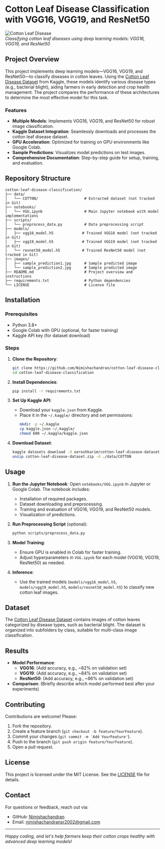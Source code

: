 # Cotton Leaf Disease Classification with VGG16, VGG19, and ResNet50

![Cotton Leaf Disease](https://via.placeholder.com/800x200.png?text=Cotton+Leaf+Disease+Classification)  
*Classifying cotton leaf diseases using deep learning models: VGG16, VGG19, and ResNet50*

## Project Overview

This project implements deep learning models—VGG16, VGG19, and ResNet50—to classify diseases in cotton leaves. Using the [Cotton Leaf Disease Dataset](https://www.kaggle.com/datasets/seroshkarim/cotton-leaf-disease-dataset) from Kaggle, these models identify various disease types (e.g., bacterial blight), aiding farmers in early detection and crop health management. The project compares the performance of these architectures to determine the most effective model for this task.

### Features
- **Multiple Models**: Implements VGG16, VGG19, and ResNet50 for robust image classification.
- **Kaggle Dataset Integration**: Seamlessly downloads and processes the cotton leaf disease dataset.
- **GPU Acceleration**: Optimized for training on GPU environments like Google Colab.
- **Sample Predictions**: Visualizes model predictions on test images.
- **Comprehensive Documentation**: Step-by-step guide for setup, training, and evaluation.

## Repository Structure

```
cotton-leaf-disease-classification/
├── data/
│   └── COTTON/                     # Extracted dataset (not tracked in Git)
├── notebooks/
│   └── VGG.ipynb                   # Main Jupyter notebook with model implementations
├── scripts/
│   └── preprocess_data.py          # Data preprocessing script
├── models/
│   ├── vgg16_model.h5             # Trained VGG16 model (not tracked in Git)
│   ├── vgg19_model.h5             # Trained VGG19 model (not tracked in Git)
│   └── resnet50_model.h5          # Trained ResNet50 model (not tracked in Git)
├── images/
│   ├── sample_prediction1.jpg      # Sample predicted image
│   └── sample_prediction2.jpg      # Sample predicted image
├── README.md                       # Project overview and instructions
├── requirements.txt                # Python dependencies
└── LICENSE                         # License file
```

## Installation

### Prerequisites
- Python 3.8+
- Google Colab with GPU (optional, for faster training)
- Kaggle API key (for dataset download)

### Steps
1. **Clone the Repository**:
   ```bash
   git clone https://github.com/Nimishachandran/cotton-leaf-disease-classification.git
   cd cotton-leaf-disease-classification
   ```

2. **Install Dependencies**:
   ```bash
   pip install -r requirements.txt
   ```

3. **Set Up Kaggle API**:
   - Download your `kaggle.json` from Kaggle.
   - Place it in the `~/.kaggle/` directory and set permissions:
     ```bash
     mkdir -p ~/.kaggle
     cp kaggle.json ~/.kaggle/
     chmod 600 ~/.kaggle/kaggle.json
     ```

4. **Download Dataset**:
   ```bash
   kaggle datasets download -d seroshkarim/cotton-leaf-disease-dataset
   unzip cotton-leaf-disease-dataset.zip -d ./data/COTTON
   ```

## Usage

1. **Run the Jupyter Notebook**:
   Open `notebooks/VGG.ipynb` in Jupyter or Google Colab. The notebook includes:
   - Installation of required packages.
   - Dataset downloading and preprocessing.
   - Training and evaluation of VGG16, VGG19, and ResNet50 models.
   - Visualization of predictions.

2. **Run Preprocessing Script** (optional):
   ```bash
   python scripts/preprocess_data.py
   ```

3. **Model Training**:
   - Ensure GPU is enabled in Colab for faster training.
   - Adjust hyperparameters in `VGG.ipynb` for each model (VGG16, VGG19, ResNet50) as needed.

4. **Inference**:
   - Use the trained models (`models/vgg16_model.h5`, `models/vgg19_model.h5`, `models/resnet50_model.h5`) to classify new cotton leaf images.

## Dataset

The [Cotton Leaf Disease Dataset](https://www.kaggle.com/datasets/seroshkarim/cotton-leaf-disease-dataset) contains images of cotton leaves categorized by disease types, such as bacterial blight. The dataset is organized into subfolders by class, suitable for multi-class image classification.

## Results

- **Model Performance**:
  - **VGG16**: (Add accuracy, e.g., ~82% on validation set)
  - **VGG19**: (Add accuracy, e.g., ~84% on validation set)
  - **ResNet50**: (Add accuracy, e.g., ~86% on validation set)
- **Comparison**: (Briefly describe which model performed best after your experiments)



## Contributing

Contributions are welcome! Please:
1. Fork the repository.
2. Create a feature branch (`git checkout -b feature/YourFeature`).
3. Commit your changes (`git commit -m 'Add YourFeature'`).
4. Push to the branch (`git push origin feature/YourFeature`).
5. Open a pull request.

## License

This project is licensed under the MIT License. See the [LICENSE](LICENSE) file for details.

## Contact

For questions or feedback, reach out via:
- GitHub: [Nimishachandran](https://github.com/Nimishachandran)
- Email: nimishachandransr2002@gmail.com

---

*Happy coding, and let's help farmers keep their cotton crops healthy with advanced deep learning models!*

